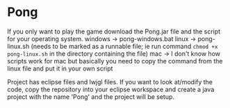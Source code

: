 # Pong

If you only want to play the game download the Pong.jar file and the script for your operating system.
windows -> pong-windows.bat
linux -> pong-linux.sh  (needs to be marked as a runnable file; ie run command `chmod +x pong-linux.sh` in the directory containing the file)
mac -> I don't know how scripts work for mac but basically you need to copy the command from the linux file and put it in your own script

Project has eclipse files and lwjgl files. If you want to look at/modify the code, copy the repository into your eclipse workspace and create a java project with the name 'Pong' and the project will be setup.
